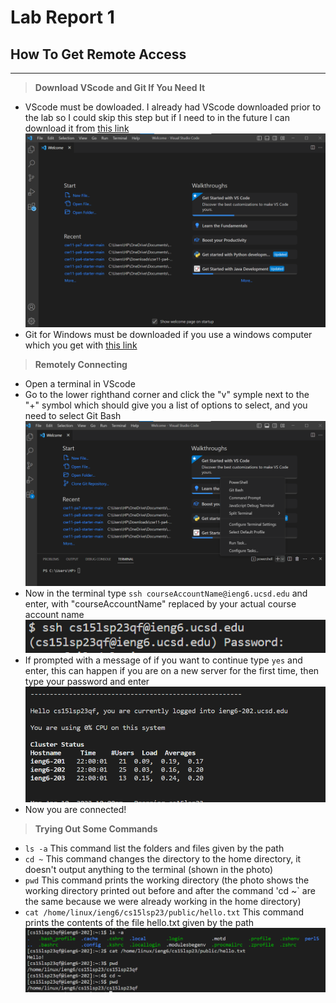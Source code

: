 # **Lab Report 1**
## How To Get Remote Access
---
> **Download VScode and Git If You Need It**
- VScode must be dowloaded. I already had VScode downloaded prior to the lab so I could skip this step but if I need to in the future I can download it from [this link](https://code.visualstudio.com/)
![Image](VsCodeDownloadImage.png)
- Git for Windows must be downloaded if you use a windows computer which you get with [this link](https://gitforwindows.org/)

> **Remotely Connecting**
- Open a terminal in VScode
- Go to the lower righthand corner and click the "v" symple next to the "+" symbol which should give you a list of options to select, and you need to select Git Bash
![Image](GitBashImage.png)
- Now in the terminal type `ssh courseAccountName@ieng6.ucsd.edu` and enter, with "courseAccountName" replaced by your actual course account name                       
![Image](loginPhoto.png)
- If prompted with a message of if you want to continue type `yes` and enter, this can happen if you are on a new server for the first time, then type your password and enter
![Image](loggedIn.png)
- Now you are connected!

> **Trying Out Some Commands**
- `ls -a` This command list the folders and files given by the path
- `cd ~` This command changes the directory to the home directory, it doesn't output anything to the terminal (shown in the photo)
- `pwd` This command prints the working directory (the photo shows the working directory printed out before and after the command 'cd ~` are the same because we were already working in the home directory)
- `cat /home/linux/ieng6/cs15lsp23/public/hello.txt` This command prints the contents of the file hello.txt given by the path
![Image](tryingCommands1.png)
